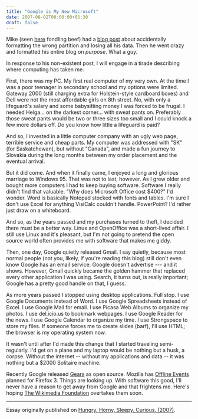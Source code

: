 ```yaml
---
title: "Google is My New Microsoft"
date: 2007-08-02T00:00:00+05:30
draft: false
---
```


Mike (seen [here](http://www.thoughtworks.co.uk/who-we-are/our-people/profiles/Aleksiuk,+Michael.html) fondling beef) had a [blog post](http://mybillyboiled.blogspot.com/2007/04/dont-format-c.html) about accidentally formatting the wrong partition and losing all his data. Then he went crazy and formatted his entire blog on _purpose_. What a guy.

In response to his non-existent post, I will engage in a tirade describing where computing has taken me.

First, there was my PC. My first real computer of my very own. At the time I was a poor teenager in secondary school and my options were limited. Gateway 2000 (still charging extra for Holstein-style cardboard boxes) and Dell were not the most affordable girls on 8th street. No, with only a lifeguard's salary and some babysitting money I was forced to be frugal. I needed Helga... on the darkest corner... with sweat pants on. Preferably those sweat pants would be two or three sizes too small and I could knock a few more dollars off. Do you know how little a lifeguard is paid?

And so, I invested in a little computer company with an ugly web page, terrible service and cheap parts. My computer was addressed with "SK" (for Saskatchewan), but without "Canada", and made a fun journey to Slovakia during the long months between my order placement and the eventual arrival.

But it did come. And when it finally came, I enjoyed a long and glorious marriage to Windows 95. That was not to last, however. As I grew older and bought more computers I had to keep buying software. Software I really didn't find that valuable. "Why does Microsoft Office cost $400?" I'd wonder. Word is basically Notepad stocked with fonts and tables. I'm sure I don't use Excel for anything VisiCalc couldn't handle. PowerPoint? I'd rather just draw on a whiteboard.

And so, as the years passed and my purchases turned to theft, I decided there must be a better way. Linux and OpenOffice was a short-lived affair. I still use Linux and it's pleasant, but I'm not going to pretend the open source world often provides me with software that makes me giddy.

Then, one day, Google quietly released Gmail. I say quietly, because most normal people (not you, likely, if you're reading this blog) still don't even know Google has an email service. Google doesn't advertise --- and it shows. However, Gmail quickly became the golden hammer that replaced every other application I was using. Search, it turns out, is really important; Google has a pretty good handle on that, I guess.

As more years passed I stopped using desktop applications. Full stop. I use Google Documents instead of Word. I use Google Spreadsheets instead of Excel. I use Google Mail for email. I use Picasa Web Albums to organize my photos. I use del.icio.us to bookmark webpages. I use Google Reader for the news. I use Google Calendar to organize my time. I use Strongspace to store my files. If someone forces me to create slides (barf), I'll use HTML; the browser is my operating system now.

It wasn't until after I'd made this change that I started traveling semi-regularly. I'd get on a plane and my laptop would be nothing but a husk, a corpse. Without the internet -- without my applications and data -- it was nothing but a $2000 Solitaire machine.

Recently Google released [Gears](http://gears.google.com/) as open source. Mozilla has [Offline Events](http://developer.mozilla.org/en/docs/Online/Offline_Events) planned for Firefox 3. Things are looking up. With software this good, I'll never have a reason to get away from Google and that frightens me. Here's hoping [The Wikimedia Foundation](http://wikimedia.org/) overtakes them soon.

***

Essay originally published on [Hungry, Horny, Sleepy, Curious. (2007)](http://blog.deobald.ca/2007/08/google-is-my-new-microsoft.html).
